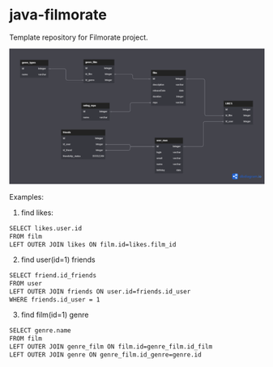 # java-filmorate
Template repository for Filmorate project.

![diagram](src/main/resources/diagram.png)

Examples:

1. find likes:

```
SELECT likes.user.id
FROM film 
LEFT OUTER JOIN likes ON film.id=likes.film_id
```

2. find user(id=1) friends 

```
SELECT friend.id_friends
FROM user
LEFT OUTER JOIN friends ON user.id=friends.id_user
WHERE friends.id_user = 1 
```

3. find film(id=1) genre

```
SELECT genre.name
FROM film
LEFT OUTER JOIN genre_film ON film.id=genre_film.id_film
LEFT OUTER JOIN genre ON genre_film.id_genre=genre.id
```
